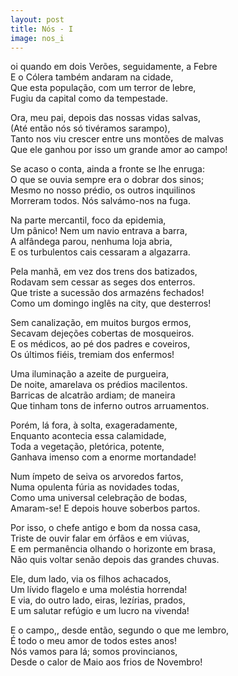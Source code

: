 ```yaml
---
layout: post
title: Nós - I
image: nos_i
---
```

<span class="caps" alt="F"></span>oi quando em dois Verões, seguidamente, a Febre  
E o Cólera também andaram na cidade,  
Que esta população, com um terror de lebre,  
Fugiu da capital como da tempestade.  

Ora, meu pai, depois das nossas vidas salvas,  
(Até então nós só tivéramos sarampo),  
Tanto nos viu crescer entre uns montões de malvas  
Que ele ganhou por isso um grande amor ao campo!  

Se acaso o conta, ainda a fronte se lhe enruga:  
O que se ouvia sempre era o dobrar dos sinos;  
Mesmo no nosso prédio, os outros inquilinos  
Morreram todos. Nós salvámo-nos na fuga.  

Na parte mercantil, foco da epidemia,  
Um pânico! Nem um navio entrava a barra,  
A alfândega parou, nenhuma loja abria,  
E os turbulentos cais cessaram a algazarra.  

Pela manhã, em vez dos trens dos batizados,  
Rodavam sem cessar as seges dos enterros.  
Que triste a sucessão dos armazéns fechados!  
Como um domingo inglês na city, que desterros!  

Sem canalização, em muitos burgos ermos,  
Secavam dejeções cobertas de mosqueiros.  
E os médicos, ao pé dos padres e coveiros,  
Os últimos fiéis, tremiam dos enfermos!  

Uma iluminação a azeite de purgueira,  
De noite, amarelava os prédios macilentos.  
Barricas de alcatrão ardiam; de maneira  
Que tinham tons de inferno outros arruamentos.  

Porém, lá fora, à solta, exageradamente,  
Enquanto acontecia essa calamidade,  
Toda a vegetação, pletórica, potente,  
Ganhava imenso com a enorme mortandade!  

Num ímpeto de seiva os arvoredos fartos,  
Numa opulenta fúria as novidades todas,  
Como uma universal celebração de bodas,  
Amaram-se! E depois houve soberbos partos.  

Por isso, o chefe antigo e bom da nossa casa,  
Triste de ouvir falar em órfãos e em viúvas,  
E em permanência olhando o horizonte em brasa,  
Não quis voltar senão depois das grandes chuvas.  

Ele, dum lado, via os filhos achacados,  
Um lívido flagelo e uma moléstia horrenda!  
E via, do outro lado, eiras, lezírias, prados,  
E um salutar refúgio e um lucro na vivenda!  

E o campo,, desde então, segundo o que me lembro,  
É todo o meu amor de todos estes anos!  
Nós vamos para lá; somos provincianos,  
Desde o calor de Maio aos frios de Novembro!  